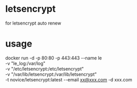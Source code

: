 # letsencrypt
for letsencrypt auto renew

# usage
docker run -d -p 80:80 -p 443:443 --name le \
-v "le_log:/var/log" \
-v "/etc/letsencrypt:/etc/letsencrypt" \
-v "/var/lib/letsencrypt:/var/lib/letsencrypt" \
-t novice/letsencrypt:latest --email xx@xxx.com -d xxx.com

